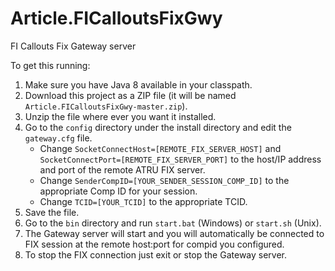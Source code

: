 # Article.FICalloutsFixGwy
FI Callouts Fix Gateway server

To get this running:

1. Make sure you have Java 8 available in your classpath.
1. Download this project as a ZIP file (it will be named `Article.FICalloutsFixGwy-master.zip`).
1. Unzip the file where ever you want it installed.
1. Go to the `config` directory under the install directory and edit the `gateway.cfg` file.
    * Change `SocketConnectHost=[REMOTE_FIX_SERVER_HOST]` and `SocketConnectPort=[REMOTE_FIX_SERVER_PORT]` to the host/IP address and port of the remote ATRU FIX server.
    * Change `SenderCompID=[YOUR_SENDER_SESSION_COMP_ID]` to the appropriate Comp ID for your session.
    * Change `TCID=[YOUR_TCID]` to the appropriate TCID.
1. Save the file.
1. Go to the `bin` directory and run `start.bat` (Windows) or `start.sh` (Unix).
1. The Gateway server will start and you will automatically be connected to FIX session at the remote host:port for compid you configured.
1. To stop the FIX connection just exit or stop the Gateway server.





